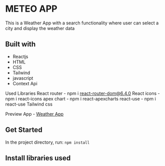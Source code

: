 # METEO APP

This is a Weather App with a search functionality where user can select a city and display the weather data 

## Built with
- Reactjs
- HTML 
- CSS
- Tailwind 
- javascript
- Context Api

Used Libraries 
React router - npm i react-router-dom@6.4.0
React icons  - npm i react-icons
apex chart   - npm i react-apexcharts
react-use    - npm i react-use
Tailwind css

Preview App - [Weather App](https://meteo-4s4nzjbp2-ptal.vercel.app/)


## Get Started

In the project directory, run:
`npm install`

## Install libraries used
